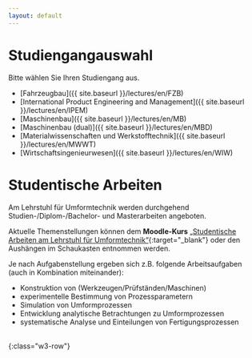 ```yaml
---
layout: default
---
```


# Studiengangauswahl

Bitte wählen Sie Ihren Studiengang aus.

 * [Fahrzeugbau]({{ site.baseurl }}/lectures/en/FZB)
 * [International Product Engineering and Management]({{ site.baseurl }}/lectures/en/IPEM)
 * [Maschinenbau]({{ site.baseurl }}/lectures/en/MB)
 * [Maschinenbau (dual)]({{ site.baseurl }}/lectures/en/MBD)
 * [Materialwissenschaften und Werkstofftechnik]({{ site.baseurl }}/lectures/en/MWWT)
 * [Wirtschaftsingenieurwesen]({{ site.baseurl }}/lectures/en/WIW)

# Studentische Arbeiten

Am Lehrstuhl für Umformtechnik werden durchgehend Studien-/Diplom-/Bachelor- und Masterarbeiten angeboten.

Aktuelle Themenstellungen können dem
**Moodle-Kurs** [„Studentische Arbeiten am Lehrstuhl für Umformtechnik“](https://moodle.uni-siegen.de/course/view.php?id=1708){:target="_blank"}
oder den Aushängen im Schaukasten entnommen werden.

Je nach Aufgabenstellung ergeben sich z.B. folgende Arbeitsaufgaben (auch in Kombination miteinander):
 * Konstruktion von (Werkzeugen/Prüfständen/Maschinen)
 * experimentelle Bestimmung von Prozessparametern
 * Simulation von Umformprozessen
 * Entwicklung analytische Betrachtungen zu Umformprozessen
 * systematische Analyse und Einteilungen von Fertigungsprozessen
 
<br>
{:class="w3-row"}
<br>

